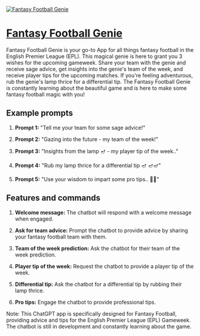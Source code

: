 [![Fantasy Football Genie](https://files.oaiusercontent.com/file-8FszTEgdVPHcdVrzX3rSkysO?se=2123-10-17T22%3A12%3A25Z&sp=r&sv=2021-08-06&sr=b&rscc=max-age%3D31536000%2C%20immutable&rscd=attachment%3B%20filename%3DGenie_2.png&sig=zCtbkVKqIHayYQ/TBReLloGm%2BVyaAcxXRcVr6Dyr2iU%3D)](https://chat.openai.com/g/g-U7tsWjxfd-fantasy-football-genie)

# [Fantasy Football Genie](https://chat.openai.com/g/g-U7tsWjxfd-fantasy-football-genie)

Fantasy Football Genie is your go-to App for all things fantasy football in the English Premier League (EPL). This magical genie is here to grant you 3 wishes for the upcoming gameweek. Share your team with the genie and receive sage advice, get insights into the genie's team of the week, and receive player tips for the upcoming matches. If you're feeling adventurous, rub the genie's lamp thrice for a differential tip. The Fantasy Football Genie is constantly learning about the beautiful game and is here to make some fantasy football magic with you!

## Example prompts

1. **Prompt 1:** "Tell me your team for some sage advice!"

2. **Prompt 2:** "Gazing into the future - my team of the week!"

3. **Prompt 3:** "Insights from the lamp 🪔 - my player tip of the week.."

4. **Prompt 4:** "Rub my lamp thrice for a differential tip 🪔 🪔🪔"

5. **Prompt 5:** "Use your wisdom to impart some pro tips..  🧞‍♂️"

## Features and commands

1. **Welcome message:** The chatbot will respond with a welcome message when engaged.

2. **Ask for team advice:** Prompt the chatbot to provide advice by sharing your fantasy football team with them.

3. **Team of the week prediction:** Ask the chatbot for their team of the week prediction.

4. **Player tip of the week:** Request the chatbot to provide a player tip of the week.

5. **Differential tip:** Ask the chatbot for a differential tip by rubbing their lamp thrice.

6. **Pro tips:** Engage the chatbot to provide professional tips.

Note: This ChatGPT app is specifically designed for Fantasy Football, providing advice and tips for the English Premier League (EPL) Gameweek. The chatbot is still in development and constantly learning about the game.